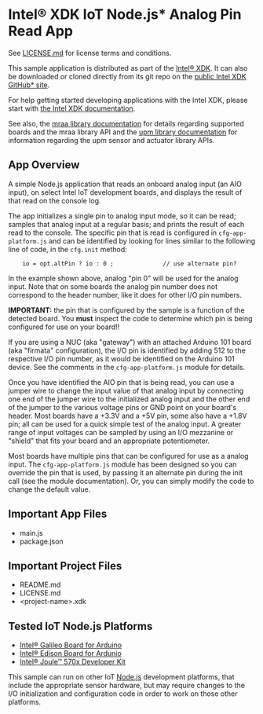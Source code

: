 Intel® XDK IoT Node.js\* Analog Pin Read App
============================================
See [LICENSE.md](LICENSE.md) for license terms and conditions.

This sample application is distributed as part of the
[Intel® XDK](http://xdk.intel.com). It can also be downloaded
or cloned directly from its git repo on the
[public Intel XDK GitHub\* site](https://github.com/gomobile).

For help getting started developing applications with the
Intel XDK, please start with
[the Intel XDK documentation](https://software.intel.com/en-us/xdk/docs).

See also, the
[mraa library documentation](https://iotdk.intel.com/docs/master/mraa/index.html)
for details regarding supported boards and the mraa library API and the
[upm library documentation](https://iotdk.intel.com/docs/master/upm/) for
information regarding the upm sensor and actuator library APIs.

App Overview
------------
A simple Node.js application that reads an onboard analog input (an AIO input),
on select Intel IoT development boards, and displays the result of that read on
the console log.

The app initializes a single pin to analog input mode, so it can be read;
samples that analog input at a regular basis; and prints the result of each
read to the console. The specific pin that is read is configured in
`cfg-app-platform.js` and can be identified by looking for lines similar to the
following line of code, in the `cfg.init` method:

~~~~~~~~~~~~~~~~~~~~~~~~~~~~~~~~~~~~~~~~~~~~~~~~~~~~~~~~~~~~~~~~~~~~~~~~~~~~~~~~
    io = opt.altPin ? io : 0 ;              // use alternate pin?
~~~~~~~~~~~~~~~~~~~~~~~~~~~~~~~~~~~~~~~~~~~~~~~~~~~~~~~~~~~~~~~~~~~~~~~~~~~~~~~~

In the example shown above, analog "pin 0" will be used for the analog input.
Note that on some boards the analog pin number does not correspond to the
header number, like it does for other I/O pin numbers.

**IMPORTANT:** the pin that is configured by the sample is a function of the
detected board. You **must** inspect the code to determine which pin is being
configured for use on your board!!

If you are using a NUC (aka "gateway") with an attached Arduino 101 board (aka
"firmata" configuration), the I/O pin is identified by adding 512 to the
respective I/O pin number, as it would be identified on the Arduino 101
device. See the comments in the `cfg-app-platform.js` module for details.

Once you have identified the AIO pin that is being read, you can use a jumper
wire to change the input value of that analog input by connecting one end of the
jumper wire to the initialized analog input and the other end of the jumper to
the various voltage pins or GND point on your board's header. Most boards have
a +3.3V and a +5V pin, some also have a +1.8V pin; all can be used for a quick
simple test of the analog input. A greater range of input voltages can be
sampled by using an I/O mezzanine or "shield" that fits your board and an
appropriate potentiometer.

Most boards have multiple pins that can be configured for use as a analog input.
The `cfg-app-platform.js` module has been designed so you can override the pin
that is used, by passing it an alternate pin during the init call (see the module
documentation). Or, you can simply modify the code to change the default value.

Important App Files
-------------------
* main.js
* package.json

Important Project Files
-----------------------
* README.md
* LICENSE.md
* \<project-name\>.xdk

Tested IoT Node.js Platforms
----------------------------
* [Intel® Galileo Board for Arduino](http://intel.com/galileo)
* [Intel® Edison Board for Ardunio](http://intel.com/edison)
* [Intel® Joule™ 570x Developer Kit](http://intel.com/joule)

This sample can run on other IoT [Node.js](http://nodejs.org) development
platforms, that include the appropriate sensor hardware, but may require
changes to the I/O initialization and configuration code in order to work on
those other platforms.

